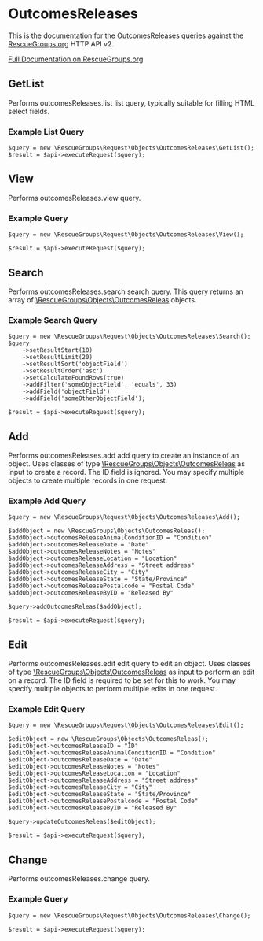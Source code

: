 # OutcomesReleases

This is the documentation for the OutcomesReleases queries against the [RescueGroups.org](https://www.rescuegroups.org/) HTTP API v2.

[Full Documentation on RescueGroups.org](https://userguide.rescuegroups.org/display/APIDG/Object+definitions#Objectdefinitions-outcomesReleases)

## GetList


Performs outcomesReleases.list list query, typically suitable for filling HTML select fields.

### Example List Query

    $query = new \RescueGroups\Request\Objects\OutcomesReleases\GetList();
    $result = $api->executeRequest($query);





## View






Performs outcomesReleases.view query.

### Example Query

    $query = new \RescueGroups\Request\Objects\OutcomesReleases\View();

    $result = $api->executeRequest($query);


## Search

Performs outcomesReleases.search search query. This query returns an array of [\RescueGroups\Objects\OutcomesReleas](../../src/Objects/OutcomesReleas.php) objects.

### Example Search Query

    $query = new \RescueGroups\Request\Objects\OutcomesReleases\Search();
    $query
        ->setResultStart(10)
        ->setResultLimit(20)
        ->setResultSort('objectField')
        ->setResultOrder('asc')
        ->setCalculateFoundRows(true)
        ->addFilter('someObjectField', 'equals', 33)
        ->addField('objectField')
        ->addField('someOtherObjectField');

    $result = $api->executeRequest($query);






## Add




Performs outcomesReleases.add add query to create an instance of an object. Uses classes of type [\RescueGroups\Objects\OutcomesReleas](../../src/Objects/OutcomesReleas.php) as input to create a record. The ID field is ignored. You may specify multiple objects to create multiple records in one request.

### Example Add Query

    $query = new \RescueGroups\Request\Objects\OutcomesReleases\Add();

    $addObject = new \RescueGroups\Objects\OutcomesReleas();
    $addObject->outcomesReleaseAnimalConditionID = "Condition"
    $addObject->outcomesReleaseDate = "Date"
    $addObject->outcomesReleaseNotes = "Notes"
    $addObject->outcomesReleaseLocation = "Location"
    $addObject->outcomesReleaseAddress = "Street address"
    $addObject->outcomesReleaseCity = "City"
    $addObject->outcomesReleaseState = "State/Province"
    $addObject->outcomesReleasePostalcode = "Postal Code"
    $addObject->outcomesReleaseByID = "Released By"

    $query->addOutcomesReleas($addObject);

    $result = $api->executeRequest($query);



## Edit



Performs outcomesReleases.edit edit query to edit an object. Uses classes of type [\RescueGroups\Objects\OutcomesReleas](../../src/Objects/OutcomesReleas.php) as input to perform an edit on a record. The ID field is required to be set for this to work. You may specify multiple objects to perform multiple edits in one request.

### Example Edit Query

    $query = new \RescueGroups\Request\Objects\OutcomesReleases\Edit();

    $editObject = new \RescueGroups\Objects\OutcomesReleas();
    $editObject->outcomesReleaseID = "ID"
    $editObject->outcomesReleaseAnimalConditionID = "Condition"
    $editObject->outcomesReleaseDate = "Date"
    $editObject->outcomesReleaseNotes = "Notes"
    $editObject->outcomesReleaseLocation = "Location"
    $editObject->outcomesReleaseAddress = "Street address"
    $editObject->outcomesReleaseCity = "City"
    $editObject->outcomesReleaseState = "State/Province"
    $editObject->outcomesReleasePostalcode = "Postal Code"
    $editObject->outcomesReleaseByID = "Released By"

    $query->updateOutcomesReleas($editObject);

    $result = $api->executeRequest($query);




## Change






Performs outcomesReleases.change query.

### Example Query

    $query = new \RescueGroups\Request\Objects\OutcomesReleases\Change();

    $result = $api->executeRequest($query);


